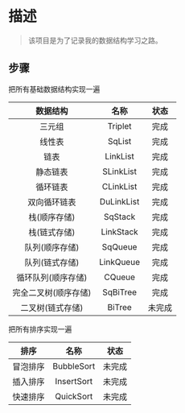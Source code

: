 # 描述

> 该项目是为了记录我的数据结构学习之路。

## 步骤

把所有基础数据结构实现一遍

|       数据结构       |    名称    |  状态  |
| :------------------: | :--------: | :----: |
|        三元组        |  Triplet   |  完成  |
|        线性表        |   SqList   |  完成  |
|         链表         |  LinkList  |  完成  |
|       静态链表       | SLinkList  |  完成  |
|       循环链表       | CLinkList  |  完成  |
|     双向循环链表     | DuLinkList |  完成  |
|     栈(顺序存储)     |  SqStack   |  完成  |
|     栈(链式存储)     | LinkStack  |  完成  |
|    队列(顺序存储)    |  SqQueue   |  完成  |
|    队列(链式存储)    | LinkQueue  |  完成  |
|  循环队列(顺序存储)  |   CQueue   |  完成  |
| 完全二叉树(顺序存储) |  SqBiTree  |  完成  |
|   二叉树(链式存储)   |   BiTree   | 未完成 |

把所有排序实现一遍

|   排序   |    名称    |  状态  |
| :------: | :--------: | :----: |
| 冒泡排序 | BubbleSort | 未完成 |
| 插入排序 | InsertSort | 未完成 |
| 快速排序 | QuickSort  | 未完成 |





